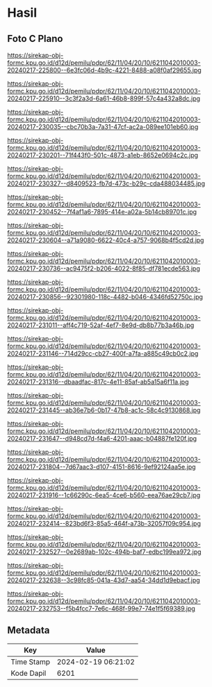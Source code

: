 # Hasil

## Foto C Plano

https://sirekap-obj-formc.kpu.go.id/d12d/pemilu/pdpr/62/11/04/20/10/6211042010003-20240217-225800--6e3fc06d-4b9c-4221-8488-a08f0af29655.jpg

https://sirekap-obj-formc.kpu.go.id/d12d/pemilu/pdpr/62/11/04/20/10/6211042010003-20240217-225910--3c3f2a3d-6a61-46b8-899f-57c4a432a8dc.jpg

https://sirekap-obj-formc.kpu.go.id/d12d/pemilu/pdpr/62/11/04/20/10/6211042010003-20240217-230035--cbc70b3a-7a31-47cf-ac2a-089ee101eb60.jpg

https://sirekap-obj-formc.kpu.go.id/d12d/pemilu/pdpr/62/11/04/20/10/6211042010003-20240217-230201--71f443f0-501c-4873-a1eb-8652e0694c2c.jpg

https://sirekap-obj-formc.kpu.go.id/d12d/pemilu/pdpr/62/11/04/20/10/6211042010003-20240217-230327--d8409523-fb7d-473c-b29c-cda488034485.jpg

https://sirekap-obj-formc.kpu.go.id/d12d/pemilu/pdpr/62/11/04/20/10/6211042010003-20240217-230452--7f4af1a6-7895-414e-a02a-5b14cb89701c.jpg

https://sirekap-obj-formc.kpu.go.id/d12d/pemilu/pdpr/62/11/04/20/10/6211042010003-20240217-230604--a71a9080-6622-40c4-a757-9068b4f5cd2d.jpg

https://sirekap-obj-formc.kpu.go.id/d12d/pemilu/pdpr/62/11/04/20/10/6211042010003-20240217-230736--ac9475f2-b206-4022-8f85-df781ecde563.jpg

https://sirekap-obj-formc.kpu.go.id/d12d/pemilu/pdpr/62/11/04/20/10/6211042010003-20240217-230856--92301980-118c-4482-b046-4346fd52750c.jpg

https://sirekap-obj-formc.kpu.go.id/d12d/pemilu/pdpr/62/11/04/20/10/6211042010003-20240217-231011--aff4c719-52af-4ef7-8e9d-db8b77b3a46b.jpg

https://sirekap-obj-formc.kpu.go.id/d12d/pemilu/pdpr/62/11/04/20/10/6211042010003-20240217-231146--714d29cc-cb27-400f-a7fa-a885c49cb0c2.jpg

https://sirekap-obj-formc.kpu.go.id/d12d/pemilu/pdpr/62/11/04/20/10/6211042010003-20240217-231316--dbaadfac-817c-4e11-85af-ab5a15a6f11a.jpg

https://sirekap-obj-formc.kpu.go.id/d12d/pemilu/pdpr/62/11/04/20/10/6211042010003-20240217-231445--ab36e7b6-0b17-47b8-ac1c-58c4c9130868.jpg

https://sirekap-obj-formc.kpu.go.id/d12d/pemilu/pdpr/62/11/04/20/10/6211042010003-20240217-231647--d948cd7d-f4a6-4201-aaac-b04887fe120f.jpg

https://sirekap-obj-formc.kpu.go.id/d12d/pemilu/pdpr/62/11/04/20/10/6211042010003-20240217-231804--7d67aac3-d107-4151-8616-9ef92124aa5e.jpg

https://sirekap-obj-formc.kpu.go.id/d12d/pemilu/pdpr/62/11/04/20/10/6211042010003-20240217-231916--1c66290c-6ea5-4ce6-b560-eea76ae29cb7.jpg

https://sirekap-obj-formc.kpu.go.id/d12d/pemilu/pdpr/62/11/04/20/10/6211042010003-20240217-232414--823bd6f3-85a5-464f-a73b-32057f09c954.jpg

https://sirekap-obj-formc.kpu.go.id/d12d/pemilu/pdpr/62/11/04/20/10/6211042010003-20240217-232527--0e2689ab-102c-494b-baf7-edbc199ea972.jpg

https://sirekap-obj-formc.kpu.go.id/d12d/pemilu/pdpr/62/11/04/20/10/6211042010003-20240217-232638--3c98fc85-041a-43d7-aa54-34dd1d9ebacf.jpg

https://sirekap-obj-formc.kpu.go.id/d12d/pemilu/pdpr/62/11/04/20/10/6211042010003-20240217-232753--f5b4fcc7-7e6c-468f-99e7-74e1f5f69389.jpg


## Metadata

| Key        | Value               |
| ---------- | ------------------- |
| Time Stamp | 2024-02-19 06:21:02 |
| Kode Dapil | 6201                |



